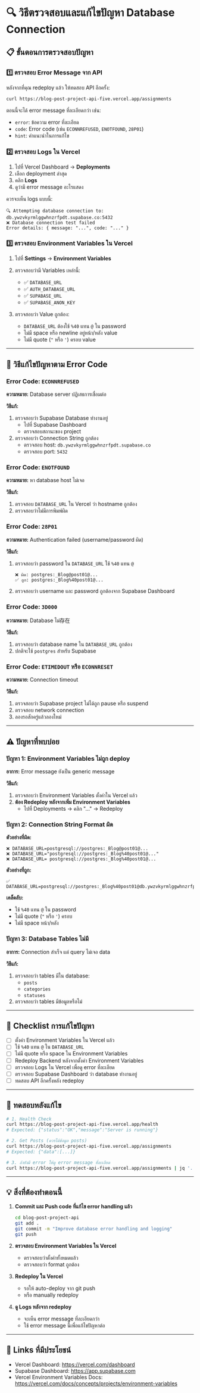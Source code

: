 # 🔍 วิธีตรวจสอบและแก้ไขปัญหา Database Connection

## 📋 ขั้นตอนการตรวจสอบปัญหา

### 1️⃣ ตรวจสอบ Error Message จาก API

หลังจากที่คุณ redeploy แล้ว ให้ทดสอบ API อีกครั้ง:
```bash
curl https://blog-post-project-api-five.vercel.app/assignments
```

ตอนนี้จะได้ error message ที่ละเอียดกว่า เช่น:
- `error`: ข้อความ error ที่ละเอียด
- `code`: Error code (เช่น `ECONNREFUSED`, `ENOTFOUND`, `28P01`)
- `hint`: คำแนะนำในการแก้ไข

### 2️⃣ ตรวจสอบ Logs ใน Vercel

1. ไปที่ Vercel Dashboard → **Deployments**
2. เลือก deployment ล่าสุด
3. คลิก **Logs**
4. ดูว่ามี error message อะไรแสดง

ควรจะเห็น logs แบบนี้:
```
🔍 Attempting database connection to: db.ywzvkyrmlggwhnzrfpdt.supabase.co:5432
❌ Database connection test failed
Error details: { message: "...", code: "..." }
```

### 3️⃣ ตรวจสอบ Environment Variables ใน Vercel

1. ไปที่ **Settings** → **Environment Variables**
2. ตรวจสอบว่ามี Variables เหล่านี้:
   - ✅ `DATABASE_URL`
   - ✅ `AUTH_DATABASE_URL`
   - ✅ `SUPABASE_URL`
   - ✅ `SUPABASE_ANON_KEY`

3. ตรวจสอบว่า Value ถูกต้อง:
   - `DATABASE_URL` ต้องใช้ `%40` แทน `@` ใน password
   - ไม่มี space หรือ newline อยู่หน้า/หลัง value
   - ไม่มี quote (`"` หรือ `'`) ครอบ value

---

## 🔧 วิธีแก้ไขปัญหาตาม Error Code

### Error Code: `ECONNREFUSED`
**ความหมาย:** Database server ปฏิเสธการเชื่อมต่อ

**วิธีแก้:**
1. ตรวจสอบว่า Supabase Database ทำงานอยู่
   - ไปที่ Supabase Dashboard
   - ตรวจสอบสถานะของ project
2. ตรวจสอบว่า Connection String ถูกต้อง
   - ตรวจสอบ host: `db.ywzvkyrmlggwhnzrfpdt.supabase.co`
   - ตรวจสอบ port: `5432`

### Error Code: `ENOTFOUND`
**ความหมาย:** หา database host ไม่เจอ

**วิธีแก้:**
1. ตรวจสอบ `DATABASE_URL` ใน Vercel ว่า hostname ถูกต้อง
2. ตรวจสอบว่าไม่มีการพิมพ์ผิด

### Error Code: `28P01`
**ความหมาย:** Authentication failed (username/password ผิด)

**วิธีแก้:**
1. ตรวจสอบว่า password ใน `DATABASE_URL` ใช้ `%40` แทน `@`
   ```
   ❌ ผิด: postgres:_Blog@post01@...
   ✅ ถูก: postgres:_Blog%40post01@...
   ```
2. ตรวจสอบว่า username และ password ถูกต้องจาก Supabase Dashboard

### Error Code: `3D000`
**ความหมาย:** Database ไม่存在

**วิธีแก้:**
1. ตรวจสอบว่า database name ใน `DATABASE_URL` ถูกต้อง
2. ปกติจะใช้ `postgres` สำหรับ Supabase

### Error Code: `ETIMEDOUT` หรือ `ECONNRESET`
**ความหมาย:** Connection timeout

**วิธีแก้:**
1. ตรวจสอบว่า Supabase project ไม่ได้ถูก pause หรือ suspend
2. ตรวจสอบ network connection
3. ลองรอสักครู่แล้วลองใหม่

---

## ⚠️ ปัญหาที่พบบ่อย

### ปัญหา 1: Environment Variables ไม่ถูก deploy
**อาการ:** Error message ยังเป็น generic message

**วิธีแก้:**
1. ตรวจสอบว่า Environment Variables ตั้งค่าใน Vercel แล้ว
2. **ต้อง Redeploy หลังจากเพิ่ม Environment Variables**
   - ไปที่ Deployments → คลิก "..." → Redeploy

### ปัญหา 2: Connection String Format ผิด
**ตัวอย่างที่ผิด:**
```
❌ DATABASE_URL=postgresql://postgres:_Blog@post01@...
❌ DATABASE_URL="postgresql://postgres:_Blog%40post01@..."
❌ DATABASE_URL= postgresql://postgres:_Blog%40post01@...
```

**ตัวอย่างที่ถูก:**
```
✅ DATABASE_URL=postgresql://postgres:_Blog%40post01@db.ywzvkyrmlggwhnzrfpdt.supabase.co:5432/postgres
```

**เคล็ดลับ:**
- ใช้ `%40` แทน `@` ใน password
- ไม่มี quote (`"` หรือ `'`) ครอบ
- ไม่มี space หน้า/หลัง

### ปัญหา 3: Database Tables ไม่มี
**อาการ:** Connection สำเร็จ แต่ query ไม่เจอ data

**วิธีแก้:**
1. ตรวจสอบว่า tables มีใน database:
   - `posts`
   - `categories`
   - `statuses`
2. ตรวจสอบว่า tables มีข้อมูลหรือไม่

---

## 📝 Checklist การแก้ไขปัญหา

- [ ] ตั้งค่า Environment Variables ใน Vercel แล้ว
- [ ] ใช้ `%40` แทน `@` ใน `DATABASE_URL`
- [ ] ไม่มี quote หรือ space ใน Environment Variables
- [ ] Redeploy Backend หลังจากตั้งค่า Environment Variables
- [ ] ตรวจสอบ Logs ใน Vercel เพื่อดู error ที่ละเอียด
- [ ] ตรวจสอบ Supabase Dashboard ว่า database ทำงานอยู่
- [ ] ทดสอบ API อีกครั้งหลัง redeploy

---

## 🧪 ทดสอบหลังแก้ไข

```bash
# 1. Health Check
curl https://blog-post-project-api-five.vercel.app/health
# Expected: {"status":"OK","message":"Server is running"}

# 2. Get Posts (ควรได้ข้อมูล posts)
curl https://blog-post-project-api-five.vercel.app/assignments
# Expected: {"data":[...]}

# 3. ถ้ายังมี error ให้ดู error message ที่ละเอียด
curl https://blog-post-project-api-five.vercel.app/assignments | jq '.'
```

---

## 💡 สิ่งที่ต้องทำตอนนี้

1. **Commit และ Push code ที่แก้ไข error handling แล้ว**
   ```bash
   cd blog-post-project-api
   git add .
   git commit -m "Improve database error handling and logging"
   git push
   ```

2. **ตรวจสอบ Environment Variables ใน Vercel**
   - ตรวจสอบว่าตั้งค่าทั้งหมดแล้ว
   - ตรวจสอบว่า format ถูกต้อง

3. **Redeploy ใน Vercel**
   - รอให้ auto-deploy จาก git push
   - หรือ manually redeploy

4. **ดู Logs หลังจาก redeploy**
   - จะเห็น error message ที่ละเอียดกว่า
   - ใช้ error message นี้เพื่อแก้ไขปัญหาต่อ

---

## 🔗 Links ที่มีประโยชน์

- Vercel Dashboard: https://vercel.com/dashboard
- Supabase Dashboard: https://app.supabase.com
- Vercel Environment Variables Docs: https://vercel.com/docs/concepts/projects/environment-variables

